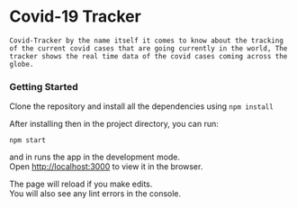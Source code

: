 # Covid-19 Tracker
    Covid-Tracker by the name itself it comes to know about the tracking of the current covid cases that are going currently in the world, The tracker shows the real time data of the covid cases coming across the globe. 

### Getting Started
Clone the repository and install all the dependencies using `npm install`

After installing then in the project directory, you can run:

`npm start`

and in runs the app in the development mode.\
Open [http://localhost:3000](http://localhost:3000) to view it in the browser.

The page will reload if you make edits.\
You will also see any lint errors in the console.
